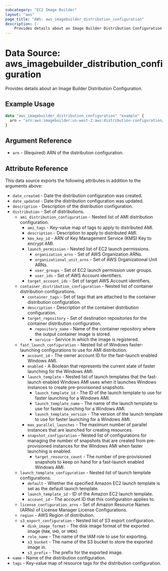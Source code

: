 ```yaml
---
subcategory: "EC2 Image Builder"
layout: "aws"
page_title: "AWS: aws_imagebuilder_distribution_configuration"
description: |-
    Provides details about an Image Builder Distribution Configuration
---
```


# Data Source: aws_imagebuilder_distribution_configuration

Provides details about an Image Builder Distribution Configuration.

## Example Usage

```terraform
data "aws_imagebuilder_distribution_configuration" "example" {
  arn = "arn:aws:imagebuilder:us-west-2:aws:distribution-configuration/example"
}
```

## Argument Reference

* `arn` - (Required) ARN of the distribution configuration.

## Attribute Reference

This data source exports the following attributes in addition to the arguments above:

* `date_created` - Date the distribution configuration was created.
* `date_updated` - Date the distribution configuration was updated.
* `description` - Description of the distribution configuration.
* `distribution` - Set of distributions.
    * `ami_distribution_configuration` - Nested list of AMI distribution configuration.
        * `ami_tags` - Key-value map of tags to apply to distributed AMI.
        * `description` - Description to apply to distributed AMI.
        * `kms_key_id` - ARN of Key Management Service (KMS) Key to encrypt AMI.
        * `launch_permission` - Nested list of EC2 launch permissions.
            * `organization_arns` - Set of AWS Organization ARNs.
            * `organizational_unit_arns` - Set of AWS Organizational Unit ARNs.
            * `user_groups` - Set of EC2 launch permission user groups.
            * `user_ids` - Set of AWS Account identifiers.
        * `target_account_ids` - Set of target AWS Account identifiers.
    * `container_distribution_configuration` - Nested list of container distribution configurations.
        * `container_tags` - Set of tags that are attached to the container distribution configuration.
        * `description` - Description of the container distribution configuration.
        * `target_repository` - Set of destination repositories for the container distribution configuration.
            * `repository_name` - Name of the container repository where the output container image is stored.
            * `service` - Service in which the image is registered.
    * `fast_launch_configuration` - Nested list of Windows faster-launching configurations to use for AMI distribution.
        * `account_id` - The owner account ID for the fast-launch enabled Windows AMI.
        * `enabled` - A Boolean that represents the current state of faster launching for the Windows AMI.
        * `launch_template` - Nested list of launch templates that the fast-launch enabled Windows AMI uses when it launches Windows instances to create pre-provisioned snapshots.
            * `launch_template_id` - The ID of the launch template to use for faster launching for a Windows AMI.
            * `launch_template_name` - The name of the launch template to use for faster launching for a Windows AMI.
            * `launch_template_version` - The version of the launch template to use for faster launching for a Windows AMI.
        * `max_parallel_launches` - The maximum number of parallel instances that are launched for creating resources.
        * `snapshot_configuration` - Nested list of configurations for managing the number of snapshots that are created from pre-provisioned instances for the Windows AMI when faster launching is enabled.
            * `target_resource_count` - The number of pre-provisioned snapshots to keep on hand for a fast-launch enabled Windows AMI.
    * `launch_template_configuration` - Nested list of launch template configurations.
        * `default` - Whether the specified Amazon EC2 launch template is set as the default launch template.
        * `launch_template_id` - ID of the Amazon EC2 launch template.
        * `account_id` - The account ID that this configuration applies to.
    * `license_configuration_arns` - Set of Amazon Resource Names (ARNs) of License Manager License Configurations.
    * `region` - AWS Region of distribution.
    * `s3_export_configuration` - Nested list of S3 export configuration.
        * `disk_image_format` - The disk image format of the exported image (`RAW`, `VHD`, or `VMDK`)
        * `role_name` - The name of the IAM role to use for exporting.
        * `s3_bucket` - The name of the S3 bucket to store the exported image in.
        * `s3_prefix` - The prefix for the exported image.
* `name` - Name of the distribution configuration.
* `tags` - Key-value map of resource tags for the distribution configuration.
